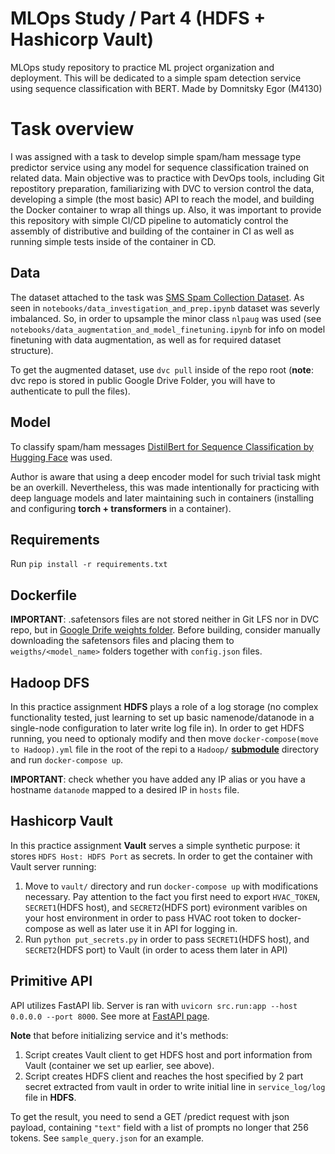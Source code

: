 # MLOps Study / Part 4 (HDFS + Hashicorp Vault)

MLOps study repository to practice ML project organization and deployment. 
This will be dedicated to a simple spam detection service using sequence classification with BERT.
Made by Domnitsky Egor (M4130)


# Task overview

I was assigned with a task to develop simple spam/ham message type predictor service using  any model for sequence classification trained on related data. Main objective was to practice with DevOps tools, including Git repostitory preparation, familiarizing with DVC to version control the data, developing a simple (the most basic) API to reach the model, and building the Docker container to wrap all things up. Also, it was important to provide this repository with simple CI/CD pipeline to automaticly control the assembly of distributive and building of the container in CI as well as running simple tests inside of the container in CD. 

## Data 

The dataset attached to the task was [SMS Spam Collection Dataset](https://www.kaggle.com/uciml/sms-spam-collection-dataset). As seen in `notebooks/data_investigation_and_prep.ipynb` dataset was severly imbalanced. So, in order to upsample the minor class `nlpaug` was used (see `notebooks/data_augmentation_and_model_finetuning.ipynb` for info on model finetuning with data augmentation, as well as for required dataset structure). 

To get the augmented dataset, use `dvc pull` inside of the repo root (**note**: dvc repo is stored in public Google Drive Folder, you will have to authenticate to pull the files).  


## Model

To classify spam/ham messages [DistilBert for Sequence Classification by Hugging Face](https://huggingface.co/docs/transformers/model_doc/distilbert) was used. 

Author is aware that using a deep encoder model for such trivial task might be an overkill. Nevertheless, this was made intentionally for practicing with deep language models and later maintaining such in containers (installing and configuring **torch + transformers** in a container). 

## Requirements

Run `pip install -r requirements.txt`

## Dockerfile

**IMPORTANT**: .safetensors files are not stored neither in Git LFS nor in DVC repo, but in [Google Drife weights folder](https://drive.google.com/drive/folders/1rabrFtLligrzg1MyzYHPqreOURJ5Pq1S?usp=sharing). Before building, consider manually downloading the safetensors files and placing them to `weigths/<model_name>` folders together with `config.json` files.

## Hadoop DFS

In this practice assignment **HDFS** plays a role of a log storage (no complex functionality tested, just learning to set up basic namenode/datanode in a single-node configuration to later write log file in).
In order to get HDFS running, you need to optionaly modify and then move `docker-compose(move to Hadoop).yml` file in the root of the repi to a `Hadoop/` [**submodule**](https://github.com/big-data-europe/docker-hadoop) directory and run `docker-compose up`.

**IMPORTANT**: check whether you have added any IP alias or you have a hostname `datanode` mapped to a desired IP in `hosts` file.

## Hashicorp Vault
In this practice assignment **Vault** serves a simple synthetic purpose: it stores `HDFS Host: HDFS Port` as secrets. 
In order to get the container with Vault server running:
1. Move to `vault/` directory and run `docker-compose up` with modifications necessary. Pay attention to the fact you first need to export `HVAC_TOKEN`, `SECRET1`(HDFS host), and `SECRET2`(HDFS port) evironment varibles on your host environment in order to pass HVAC root token to docker-compose as well as later use it in API for logging in.
2. Run `python put_secrets.py` in order to pass `SECRET1`(HDFS host), and `SECRET2`(HDFS port) to Vault (in order to acess them later in API)

## Primitive API

API utilizes FastAPI lib. Server is ran with `uvicorn src.run:app --host 0.0.0.0 --port 8000`. See more at [FastAPI page](https://fastapi.tiangolo.com/).

**Note** that before initializing service and it's methods:
1. Script creates Vault client to get HDFS host and port information from Vault (container we set up earlier, see above).
2. Script creates HDFS client and reaches the host specified by 2 part secret extracted from vault in order to write initial line in `service_log/log` file in **HDFS**. 

To get the result, you need to send a GET /predict request with json payload, containing `"text"` field with a list of prompts no longer that 256 tokens. See `sample_query.json` for an example.
